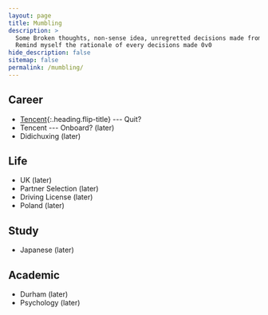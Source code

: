 ```yaml
---
layout: page
title: Mumbling
description: >
  Some Broken thoughts, non-sense idea, unregretted decisions made from White Rabbit.
  Remind myself the rationale of every decisions made 0v0
hide_description: false
sitemap: false
permalink: /mumbling/
---
```


## Career
* [Tencent](tencent.md){:.heading.flip-title} --- Quit?
* Tencent --- Onboard? (later)
* Didichuxing (later)

## Life
* UK (later)
* Partner Selection (later)
* Driving License (later)
* Poland (later)

## Study
* Japanese (later)

## Academic
* Durham (later)
* Psychology (later)


<!---* [LICENSE]{:.heading.flip-title} --- The license of this project.
[LICENSE]: ../LICENSE.md
--->